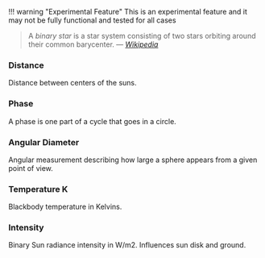 !!! warning "Experimental Feature"
    This is an experimental feature and it may not be fully functional and tested for all cases

> A _binary star_ is a star system consisting of two stars orbiting around their common barycenter.
> — <cite>[Wikipedia][1]</cite>


### Distance

Distance between centers of the suns.

### Phase

A phase is one part of a cycle that goes in a circle.

### Angular Diameter

Angular measurement describing how large a sphere appears from a given point of view.

### Temperature K

Blackbody temperature in Kelvins.

### Intensity

Binary Sun radiance intensity in W/m2. Influences sun disk and ground.

[1]: https://en.wikipedia.org/wiki/Binary_star